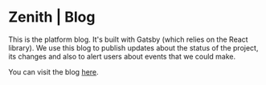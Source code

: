 # Zenith | Blog

This is the platform blog. It's built with Gatsby (which relies on the React library). We use this blog to publish updates about the status of the project, its changes and also to alert users about events that we could make.

You can visit the blog [here](https://blog.zenith.to).

